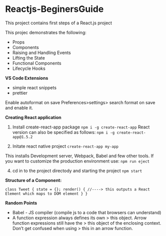 # Reactjs-BeginersGuide

This project contains first steps of a React.js project

This projec demonstrates the following:
*  Props
*  Components
*  Raising and Handling Events
*  Lifting the State
*  Functional Components
*  Lifecycle Hooks

**VS Code Extensions**

*  simple react snippets
*  prettier

Enable autoformat on save
Preferences>settings> search format on save and enable it.

**Creating React application**

1.  Install create-react-app package
`npm i -g create-react-app` 
React version can also be specified as follows:
`npm i -g create-react-app@1.5.2`

3.  Initate react native project
`create-react-app my-app`
    

This installs Development server, Webpack, Babel and few other tools.
If you want to customize the production environment use:
    `npm run eject`

4.  cd in to the project directody and starting the project
`npm start`


**Structure of a Component:**

`class Tweet {
    state = {};
    render() {
             //----> this outputs a React Element which maps to DOM element
    }
}`

**Random Points**

- Babel -  JS compiler (compile js to a code that browsers can understand)
- A function expression always defines its own > this  object. Arrow function expressions still have the > this object of the enclosing context. Don’t get confused when using > this  in an arrow function.

